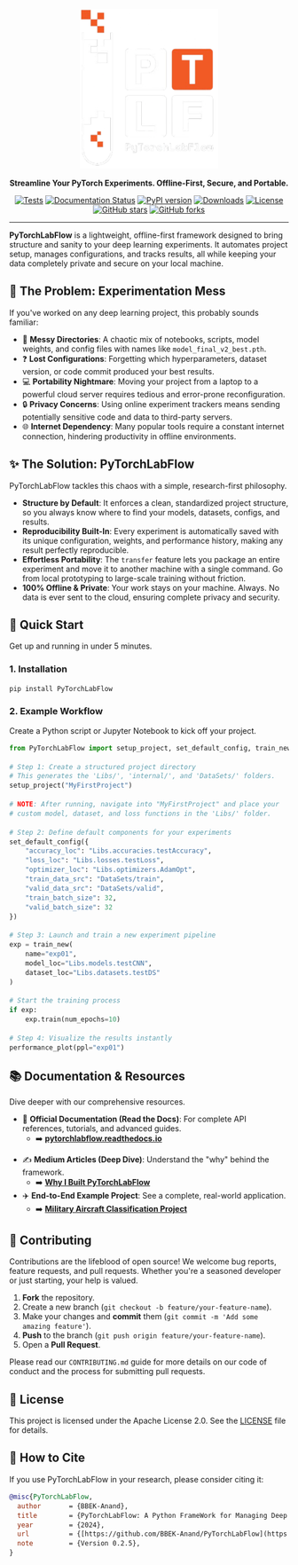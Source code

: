<div align="center">

  <img src="./docs/resources/PTLFlogo-dark-removebg-preview.png" alt="PyTorchLabFlow Logo" width="250px" />

  <!-- <h1>PyTorchLabFlow</h1> -->

  <strong>Streamline Your PyTorch Experiments. Offline-First, Secure, and Portable.</strong>

</div>

<div align="center">

[![Tests](https://github.com/BBEK-Anand/PyTorchLabFlow/actions/workflows/tests.yml/badge.svg)](https://github.com/BBEK-Anand/PyTorchLabFlow/actions/workflows/tests.yml) 
[![Documentation Status](https://readthedocs.org/projects/pytorchlabflow/badge/?version=latest)](https://pytorchlabflow.readthedocs.io/en/latest/?badge=latest) 
[![PyPI version](https://badge.fury.io/py/PyTorchLabFlow.svg?icon=si%3Apython)](https://pypi.org/project/PyTorchLabFlow/)
[![Downloads](https://static.pepy.tech/badge/Pytorchlabflow/month)](https://pepy.tech/project/Pytorchlabflow)
[![License](https://img.shields.io/badge/License-Apache%202.0-blue.svg)](./LICENSE)
[![GitHub stars](https://img.shields.io/github/stars/BBEK-Anand/PyTorchLabFlow?style=social)](https://github.com/BBEK-Anand/PyTorchLabFlow/stargazers)
[![GitHub forks](https://img.shields.io/github/forks/BBEK-Anand/PyTorchLabFlow?style=social)](https://github.com/BBEK-Anand/PyTorchLabFlow/network/members)

</div>

---

**PyTorchLabFlow** is a lightweight, offline-first framework designed to bring structure and sanity to your deep learning experiments. It automates project setup, manages configurations, and tracks results, all while keeping your data completely private and secure on your local machine.

## 🤔 The Problem: Experimentation Mess

If you've worked on any deep learning project, this probably sounds familiar:
-   📂 **Messy Directories**: A chaotic mix of notebooks, scripts, model weights, and config files with names like `model_final_v2_best.pth`.
-   ❓ **Lost Configurations**: Forgetting which hyperparameters, dataset version, or code commit produced your best results.
-   💻 **Portability Nightmare**: Moving your project from a laptop to a powerful cloud server requires tedious and error-prone reconfiguration.
-   🔒 **Privacy Concerns**: Using online experiment trackers means sending potentially sensitive code and data to third-party servers.
-   🌐 **Internet Dependency**: Many popular tools require a constant internet connection, hindering productivity in offline environments.

## ✨ The Solution: PyTorchLabFlow

PyTorchLabFlow tackles this chaos with a simple, research-first philosophy.

* **Structure by Default**: It enforces a clean, standardized project structure, so you always know where to find your models, datasets, configs, and results.
* **Reproducibility Built-In**: Every experiment is automatically saved with its unique configuration, weights, and performance history, making any result perfectly reproducible.
* **Effortless Portability**: The `transfer` feature lets you package an entire experiment and move it to another machine with a single command. Go from local prototyping to large-scale training without friction.
* **100% Offline & Private**: Your work stays on your machine. Always. No data is ever sent to the cloud, ensuring complete privacy and security.

## 🚀 Quick Start

Get up and running in under 5 minutes.

### 1. Installation
```bash
pip install PyTorchLabFlow
```

### 2\. Example Workflow

Create a Python script or Jupyter Notebook to kick off your project.

```python
from PyTorchLabFlow import setup_project, set_default_config, train_new, performance_plot

# Step 1: Create a structured project directory
# This generates the 'Libs/', 'internal/', and 'DataSets/' folders.
setup_project("MyFirstProject")

# NOTE: After running, navigate into "MyFirstProject" and place your
# custom model, dataset, and loss functions in the 'Libs/' folder.

# Step 2: Define default components for your experiments
set_default_config({
    "accuracy_loc": "Libs.accuracies.testAccuracy",
    "loss_loc": "Libs.losses.testLoss",
    "optimizer_loc": "Libs.optimizers.AdamOpt",
    "train_data_src": "DataSets/train",
    "valid_data_src": "DataSets/valid",
    "train_batch_size": 32,
    "valid_batch_size": 32
})

# Step 3: Launch and train a new experiment pipeline
exp = train_new(
    name="exp01",
    model_loc="Libs.models.testCNN",
    dataset_loc="Libs.datasets.testDS"
)

# Start the training process
if exp:
    exp.train(num_epochs=10)

# Step 4: Visualize the results instantly
performance_plot(ppl="exp01")
```

## 📚 Documentation & Resources

Dive deeper with our comprehensive resources.

  * 📖 **Official Documentation (Read the Docs)**: For complete API references, tutorials, and advanced guides.
      * ➡️ **[pytorchlabflow.readthedocs.io](https://www.google.com/search?q=https://pytorchlabflow.readthedocs.io/)**
  <!--* 🌐 **Project Homepage**: A polished presentation of the project, its features, and key concepts.
       * ➡️ **[bbek-anand.github.io/PyTorchLabFlow/](https://www.google.com/search?q=https://bbek-anand.github.io/PyTorchLabFlow/)** -->
  * ✍️ **Medium Articles (Deep Dive)**: Understand the "why" behind the framework.
      * ➡️ **[Why I Built PyTorchLabFlow](https://medium.com/@bbek-anand/why-i-built-pytorchlabflow-research-first-experiment-tracking-for-deep-learning-chaos-a50b5bc47dde)**
  * ✈️ **End-to-End Example Project**: See a complete, real-world application.
      * ➡️ **[Military Aircraft Classification Project](https://www.google.com/search?q=https://github.com/BBEK-Anand/Military_Air_Craft_Classification)**

## 🤝 Contributing

Contributions are the lifeblood of open source\! We welcome bug reports, feature requests, and pull requests. Whether you're a seasoned developer or just starting, your help is valued.

1.  **Fork** the repository.
2.  Create a new branch (`git checkout -b feature/your-feature-name`).
3.  Make your changes and **commit** them (`git commit -m 'Add some amazing feature'`).
4.  **Push** to the branch (`git push origin feature/your-feature-name`).
5.  Open a **Pull Request**.

Please read our `CONTRIBUTING.md` guide for more details on our code of conduct and the process for submitting pull requests.

<!-- ### ✨ Our Wonderful Contributors

A huge thank you to all the people who have contributed to this project\!

\<a href="https://www.google.com/search?q=https://github.com/BBEK-Anand/PyTorchLabFlow/graphs/contributors"\>
\<img src="https://www.google.com/search?q=https://contrib.rocks/image%3Frepo%3DBBEK-Anand/PyTorchLabFlow" /\>
\</a\> -->

## 📜 License

This project is licensed under the Apache License 2.0. See the [LICENSE](https://www.google.com/search?q=./LICENSE) file for details.

## 📄 How to Cite

If you use PyTorchLabFlow in your research, please consider citing it:

```bibtex
@misc{PyTorchLabFlow,
  author       = {BBEK-Anand},
  title        = {PyTorchLabFlow: A Python FrameWork for Managing Deep Learning Experiments in PyTorch},
  year         = {2024},
  url          = {[https://github.com/BBEK-Anand/PyTorchLabFlow](https://github.com/BBEK-Anand/PyTorchLabFlow)},
  note         = {Version 0.2.5},
}
```